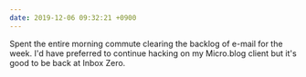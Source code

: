 ```yaml
---
date: 2019-12-06 09:32:21 +0900
---
```

Spent the entire morning commute clearing the backlog of e-mail for the week. I'd have preferred to continue hacking on my Micro.blog client but it's good to be back at Inbox Zero.
